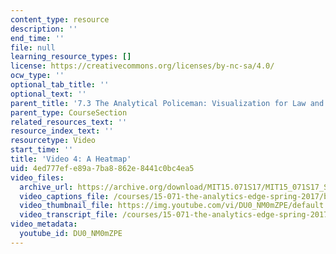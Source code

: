 ```yaml
---
content_type: resource
description: ''
end_time: ''
file: null
learning_resource_types: []
license: https://creativecommons.org/licenses/by-nc-sa/4.0/
ocw_type: ''
optional_tab_title: ''
optional_text: ''
parent_title: '7.3 The Analytical Policeman: Visualization for Law and Order'
parent_type: CourseSection
related_resources_text: ''
resource_index_text: ''
resourcetype: Video
start_time: ''
title: 'Video 4: A Heatmap'
uid: 4ed777ef-e89a-7ba8-862e-8441c0bc4ea5
video_files:
  archive_url: https://archive.org/download/MIT15.071S17/MIT15_071S17_Session_7.3.07_300k.mp4
  video_captions_file: /courses/15-071-the-analytics-edge-spring-2017/b485bd88d3be587485be6fe01b70dea2_DU0_NM0mZPE.vtt
  video_thumbnail_file: https://img.youtube.com/vi/DU0_NM0mZPE/default.jpg
  video_transcript_file: /courses/15-071-the-analytics-edge-spring-2017/2e47c52d771cbca493953ebccd62607d_DU0_NM0mZPE.pdf
video_metadata:
  youtube_id: DU0_NM0mZPE
---
```

